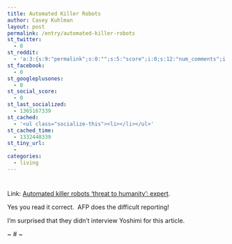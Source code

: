 ```yaml
---
title: Automated Killer Robots
author: Casey Kuhlman
layout: post
permalink: /entry/automated-killer-robots
st_twitter:
  - 0
st_reddit:
  - 'a:3:{s:9:"permalink";s:0:"";s:5:"score";i:0;s:12:"num_comments";i:0;}'
st_facebook:
  - 0
st_googleplusones:
  - 0
st_social_score:
  - 0
st_last_socialized:
  - 1365167339
st_cached:
  - '<ul class="socialize-this"><li></li></ul>'
st_cached_time:
  - 1332440339
st_tiny_url:
  - 
categories:
  - living
---
```

# 

Link: [Automated killer robots ‘threat to humanity’: expert][1].

 [1]: http://www.breitbart.com/article.php?id=080227111811.y9syyq8p&show_article=1 "Automated killer robots 'threat to humanity': expert"

Yes you read it correct.  AFP does the difficult reporting!

I’m surprised that they didn’t interview Yoshimi for this article.

~ # ~